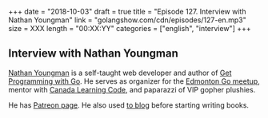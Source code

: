 +++
date = "2018-10-03"
draft = true
title = "Episode 127. Interview with Nathan Youngman"
link = "golangshow.com/cdn/episodes/127-en.mp3"
size = XXX
length = "00:XX:YY"
categories = ["english", "interview"]
+++

## Interview with Nathan Youngman

[Nathan Youngman](https://twitter.com/nathany) is a self-taught web developer and author of [Get Programming with Go](https://yng.mn/programminggo).
He serves as organizer for the [Edmonton Go meetup](https://edmontongo.org), mentor with [Canada Learning Code](https://www.canadalearningcode.ca),
and paparazzi of VIP gopher plushies.

He has [Patreon page](https://www.patreon.com/nathany). He also used [to blog](https://nathany.com) before starting writing books.
